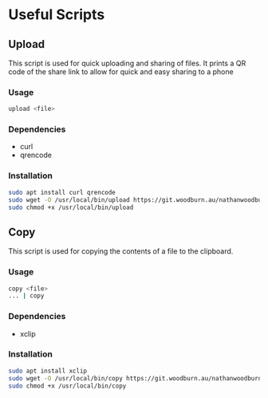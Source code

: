# Useful Scripts


## Upload
This script is used for quick uploading and sharing of files.
It prints a QR code of the share link to allow for quick and easy sharing to a phone

### Usage
```sh
upload <file>
```

### Dependencies
- curl
- qrencode

### Installation
```sh
sudo apt install curl qrencode
sudo wget -O /usr/local/bin/upload https://git.woodburn.au/nathanwoodburn/scripts/raw/branch/main/upload
sudo chmod +x /usr/local/bin/upload
```

## Copy
This script is used for copying the contents of a file to the clipboard.

### Usage
```sh
copy <file>
... | copy
```

### Dependencies
- xclip

### Installation
```sh
sudo apt install xclip
sudo wget -O /usr/local/bin/copy https://git.woodburn.au/nathanwoodburn/scripts/raw/branch/main/copy
sudo chmod +x /usr/local/bin/copy
```